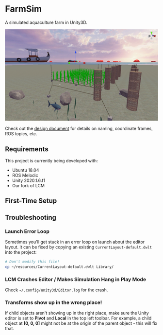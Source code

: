 # FarmSim

A simulated aquaculture farm in Unity3D.

![Banner image](/resources/images/banner2.png?raw=true)

Check out the [design document](https://docs.google.com/document/d/1a0eiJ9ga0okX0kW2TVdClzvAI5Pwo11VVDSLBfVIKrc/edit?usp=sharing) for details on naming, coordinate frames, ROS topics, etc.

## Requirements

This project is currently being developed with:
- Ubuntu 18.04
- ROS Melodic
- Unity 2020.1.6.f1
- Our fork of LCM

## First-Time Setup

## Troubleshooting

### Launch Error Loop

Sometimes you'll get stuck in an error loop on launch about the editor layout. It can be fixed by copying an existing `CurrentLayout-default.dwlt` into the project:
```bash
# Don't modify this file!
cp ~/resources/CurrentLayout-default.dwlt Library/
```

### LCM Crashes Editor / Makes Simulation Hang in Play Mode

Check `~/.config/unity3d/Editor.log` for the crash.

### Transforms show up in the wrong place!

If child objects aren't showing up in the right place, make sure the Unity editor is set to **Pivot** and **Local** in the top left toolbar.
For example, a child object at **[0, 0, 0]** might not be at the origin of the parent object - this will fix that.
